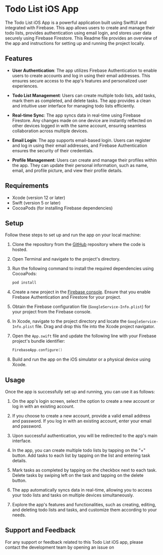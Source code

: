 # Todo List iOS App

The Todo List iOS App is a powerful application built using SwiftUI and integrated with Firebase. This app allows users to create and manage their todo lists, provides authentication using email login, and stores user data securely using Firebase Firestore. This Readme file provides an overview of the app and instructions for setting up and running the project locally.

## Features

- **User Authentication**: The app utilizes Firebase Authentication to enable users to create accounts and log in using their email addresses. This ensures secure access to the app's features and personalized user experiences.

- **Todo List Management**: Users can create multiple todo lists, add tasks, mark them as completed, and delete tasks. The app provides a clean and intuitive user interface for managing todo lists efficiently.

- **Real-time Sync**: The app syncs data in real-time using Firebase Firestore. Any changes made on one device are instantly reflected on other devices logged in with the same account, ensuring seamless collaboration across multiple devices.

- **Email Login**: The app supports email-based login. Users can register and log in using their email addresses, and Firebase Authentication ensures the security of their credentials.

- **Profile Management**: Users can create and manage their profiles within the app. They can update their personal information, such as name, email, and profile picture, and view their profile details.

## Requirements

- Xcode (version 12 or later)
- Swift (version 5 or later)
- CocoaPods (for installing Firebase dependencies)

## Setup

Follow these steps to set up and run the app on your local machine:

1. Clone the repository from the [GitHub](https://github.com) repository where the code is hosted.

2. Open Terminal and navigate to the project's directory.

3. Run the following command to install the required dependencies using CocoaPods:

   ```bash
   pod install
   ```

4. Create a new project in the [Firebase console](https://console.firebase.google.com). Ensure that you enable Firebase Authentication and Firestore for your project.

5. Obtain the Firebase configuration file (`GoogleService-Info.plist`) for your project from the Firebase console.

6. In Xcode, navigate to the project directory and locate the `GoogleService-Info.plist` file. Drag and drop this file into the Xcode project navigator.

7. Open the `App.swift` file and update the following line with your Firebase project's bundle identifier:

   ```swift
   FirebaseApp.configure()
   ```

8. Build and run the app on the iOS simulator or a physical device using Xcode.

## Usage

Once the app is successfully set up and running, you can use it as follows:

1. On the app's login screen, select the option to create a new account or log in with an existing account.

2. If you choose to create a new account, provide a valid email address and password. If you log in with an existing account, enter your email and password.

3. Upon successful authentication, you will be redirected to the app's main interface.

4. In the app, you can create multiple todo lists by tapping on the "+" button. Add tasks to each list by tapping on the list and entering task details.

5. Mark tasks as completed by tapping on the checkbox next to each task. Delete tasks by swiping left on the task and tapping on the delete button.

6. The app automatically syncs data in real-time, allowing you to access your todo lists and tasks on multiple devices simultaneously.

7. Explore the app's features and functionalities, such as creating, editing, and deleting todo lists and tasks, and customize them according to your needs.

## Support and Feedback

For any support or feedback related to this Todo List iOS app, please contact the development team by opening an issue on
